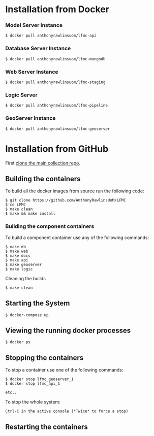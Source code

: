 # Installation from Docker

### Model Server Instance

	$ docker pull anthonyrawlinsuom/lfmc-api

### Database Server Instance

	$ docker pull anthonyrawlinsuom/lfmc-mongodb

### Web Server Instance

	$ docker pull anthonyrawlinsuom/lfmc-staging

### Logic Server
	$ docker pull anthonyrawlinsuom/lfmc-pipeline

### GeoServer Instance

	$ docker pull anthonyrawlinsuom/lfmc-geoserver
	
# Installation from GitHub

First [clone the main collection repo](download).

## Building the containers

To build all the docker images from source run the following code:

	$ git clone https://github.com/AnthonyRawlinsUoM/LFMC
	$ cd LFMC
	$ make clean 
    $ make && make install

### Building the component containers

To build a component container use any of the following commands:

    $ make db
    $ make web
    $ make docs
    $ make api
    $ make geoserver
    $ make logic

Cleaning the builds

    $ make clean

## Starting the System

	$ docker-compose up

## Viewing the running docker processes

    $ docker ps

## Stopping the containers

To stop a container use one of the following commands:

    $ docker stop lfmc_geoserver_1
    $ docker stop lfmc_api_1
    
    etc..
    
To stop the whole system:

    Ctrl-C in the active console (*Twice* to force a stop)

## Restarting the containers

